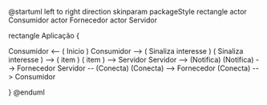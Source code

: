 @startuml
left to right direction
skinparam packageStyle rectangle
actor Consumidor
actor Fornecedor
actor Servidor

rectangle Aplicação {

  Consumidor <-- ( Inicio )
  Consumidor --> ( Sinaliza interesse ) 
  ( Sinaliza interesse ) --> ( item )
  ( item ) --> Servidor 
  Servidor --> (Notifica)
  (Notifica) --> Fornecedor
  Servidor -- (Conecta)
  (Conecta) --> Fornecedor
  (Conecta) --> Consumidor

}
@enduml